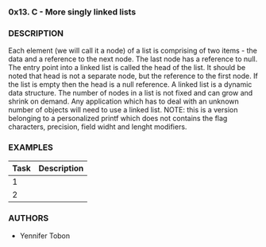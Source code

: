 ### 0x13. C - More singly linked lists

### DESCRIPTION

Each element (we will call it a node) of a list is comprising of two items - the data and a reference to the next node. The last node has a reference to null. The entry point into a linked list is called the head of the list. It should be noted that head is not a separate node, but the reference to the first node. If the list is empty then the head is a null reference.
A linked list is a dynamic data structure. The number of nodes in a list is not fixed and can grow and shrink on demand. Any application which has to deal with an unknown number of objects will need to use a linked list.
NOTE: this is a version belonging to a personalized printf which does not contains the flag characters, precision, field widht and lenght modifiers.

### EXAMPLES



Task | Description 
------------ | -------------
1 |
2 | 

### AUTHORS
 - Yennifer Tobon
